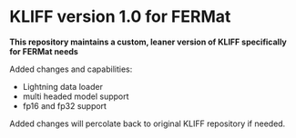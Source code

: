 # KLIFF version 1.0 for FERMat

[//]: # ([![Build Status]&#40;https://travis-ci.com/openkim/kliff.svg?branch=master&#41;]&#40;https://travis-ci.com/openkim/kliff&#41;)

[//]: # ([![Python package]&#40;https://github.com/openkim/kliff/workflows/Python%20package/badge.svg&#41;]&#40;https://github.com/openkim/kliff/actions&#41;)

[//]: # ([![Documentation Status]&#40;https://readthedocs.org/projects/kliff/badge/?version=latest&#41;]&#40;https://kliff.readthedocs.io/en/latest/?badge=latest&#41;)

[//]: # ([![Anaconda-Server Badge]&#40;https://img.shields.io/conda/vn/conda-forge/kliff.svg&#41;]&#40;https://anaconda.org/conda-forge/kliff&#41;)

[//]: # ([![PyPI]&#40;https://img.shields.io/pypi/v/kliff.svg&#41;]&#40;https://pypi.python.org/pypi/kliff&#41;)

**This repository maintains a custom, leaner version of KLIFF specifically for FERMat needs**

Added changes and capabilities:
- Lightning data loader
- multi headed model support
- fp16 and fp32 support

Added changes will percolate back to original KLIFF repository if needed.
